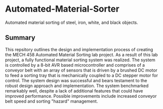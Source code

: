 # Automated-Material-Sorter
Automated material sorting of steel, iron, white, and black objects.

## Summary
This repsitory outlines the design and implementation process of creating the MECH 458 Automated Material Sorting lab project. As a result of this lab project, a fully functional material sorting system was realized. The system is controlled by a 8-bit AVR based microcontroller and comprises of a conveyor belt with an array of sensors that is driven by a brushed DC motor to feed a sorting tray that is mechanically coupled to a DC stepper motor for control. The system design was successful and bears testament to the robust design approach and implementation. The system benchmarked remarkably well, despite a lack of additional features that could have improved performance. Possible improvements include increased conveyor belt speed and sorting "hazard" management.
